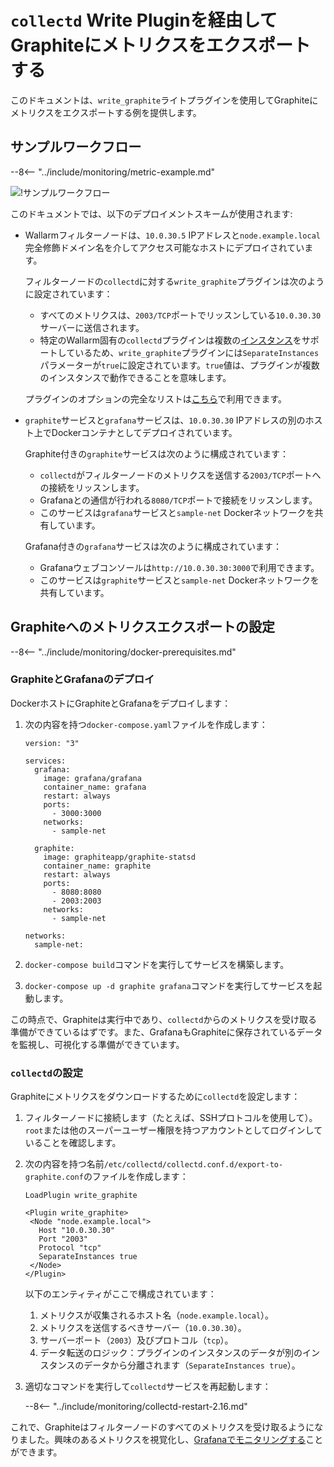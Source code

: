 [img-write-plugin-graphite]:    ../../images/monitoring/write-plugin-graphite.png

[doc-grafana]:                  working-with-grafana.md

[link-docker-ce]:               https://docs.docker.com/install/
[link-docker-compose]:          https://docs.docker.com/compose/install/
[link-collectd-naming]:         https://collectd.org/wiki/index.php/Naming_schema
[link-write-plugin]:            https://collectd.org/documentation/manpages/collectd.conf.5.shtml#plugin_write_graphite

#   `collectd` Write Pluginを経由してGraphiteにメトリクスをエクスポートする

このドキュメントは、`write_graphite`ライトプラグインを使用してGraphiteにメトリクスをエクスポートする例を提供します。

##  サンプルワークフロー

--8<-- "../include/monitoring/metric-example.md"

![!サンプルワークフロー][img-write-plugin-graphite]

このドキュメントでは、以下のデプロイメントスキームが使用されます:
*   Wallarmフィルターノードは、`10.0.30.5` IPアドレスと`node.example.local`完全修飾ドメイン名を介してアクセス可能なホストにデプロイされています。

    フィルターノードの`collectd`に対する`write_graphite`プラグインは次のように設定されています：

      *   すべてのメトリクスは、`2003/TCP`ポートでリッスンしている`10.0.30.30`サーバーに送信されます。
      *   特定のWallarm固有の`collectd`プラグインは複数の[インスタンス][link-collectd-naming]をサポートしているため、`write_graphite`プラグインには`SeparateInstances`パラメーターが`true`に設定されています。`true`値は、プラグインが複数のインスタンスで動作できることを意味します。
    
    プラグインのオプションの完全なリストは[こちら][link-write-plugin]で利用できます。
    
*   `graphite`サービスと`grafana`サービスは、`10.0.30.30` IPアドレスの別のホスト上でDockerコンテナとしてデプロイされています。
    
    Graphite付きの`graphite`サービスは次のように構成されています：

      *   `collectd`がフィルターノードのメトリクスを送信する`2003/TCP`ポートへの接続をリッスンします。
      *   Grafanaとの通信が行われる`8080/TCP`ポートで接続をリッスンします。
      *   このサービスは`grafana`サービスと`sample-net` Dockerネットワークを共有しています。

    Grafana付きの`grafana`サービスは次のように構成されています：

      *   Grafanaウェブコンソールは`http://10.0.30.30:3000`で利用できます。
      *   このサービスは`graphite`サービスと`sample-net` Dockerネットワークを共有しています。

##  Graphiteへのメトリクスエクスポートの設定

--8<-- "../include/monitoring/docker-prerequisites.md"

### GraphiteとGrafanaのデプロイ

DockerホストにGraphiteとGrafanaをデプロイします：
1.  次の内容を持つ`docker-compose.yaml`ファイルを作成します：
    
    ```
    version: "3"
    
    services:
      grafana:
        image: grafana/grafana
        container_name: grafana
        restart: always
        ports:
          - 3000:3000
        networks:
          - sample-net
    
      graphite:
        image: graphiteapp/graphite-statsd
        container_name: graphite
        restart: always
        ports:
          - 8080:8080
          - 2003:2003
        networks:
          - sample-net
    
    networks:
      sample-net:
    ```
    
2.  `docker-compose build`コマンドを実行してサービスを構築します。
    
3.  `docker-compose up -d graphite grafana`コマンドを実行してサービスを起動します。
    
この時点で、Graphiteは実行中であり、`collectd`からのメトリクスを受け取る準備ができているはずです。また、GrafanaもGraphiteに保存されているデータを監視し、可視化する準備ができています。

### `collectd`の設定

Graphiteにメトリクスをダウンロードするために`collectd`を設定します：
1.  フィルターノードに接続します（たとえば、SSHプロトコルを使用して）。`root`または他のスーパーユーザー権限を持つアカウントとしてログインしていることを確認します。
2.  次の内容を持つ名前`/etc/collectd/collectd.conf.d/export-to-graphite.conf`のファイルを作成します：
    
    ```
    LoadPlugin write_graphite
    
    <Plugin write_graphite>
     <Node "node.example.local">
       Host "10.0.30.30"
       Port "2003"
       Protocol "tcp"
       SeparateInstances true
     </Node>
    </Plugin>
    ```
    
    以下のエンティティがここで構成されています：
    
    1.  メトリクスが収集されるホスト名（`node.example.local`）。
    2.  メトリクスを送信するべきサーバー（`10.0.30.30`）。
    3.  サーバーポート（`2003`）及びプロトコル（`tcp`）。
    4.  データ転送のロジック：プラグインのインスタンスのデータが別のインスタンスのデータから分離されます（`SeparateInstances true`）。
    
3.  適切なコマンドを実行して`collectd`サービスを再起動します：

    --8<-- "../include/monitoring/collectd-restart-2.16.md"

これで、Graphiteはフィルターノードのすべてのメトリクスを受け取るようになりました。興味のあるメトリクスを視覚化し、[Grafanaでモニタリングする][doc-grafana]ことができます。
